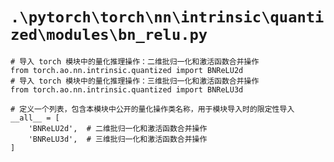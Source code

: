 # `.\pytorch\torch\nn\intrinsic\quantized\modules\bn_relu.py`

```
# 导入 torch 模块中的量化推理操作：二维批归一化和激活函数合并操作
from torch.ao.nn.intrinsic.quantized import BNReLU2d
# 导入 torch 模块中的量化推理操作：三维批归一化和激活函数合并操作
from torch.ao.nn.intrinsic.quantized import BNReLU3d

# 定义一个列表，包含本模块中公开的量化操作类名称，用于模块导入时的限定性导入
__all__ = [
    'BNReLU2d',  # 二维批归一化和激活函数合并操作
    'BNReLU3d',  # 三维批归一化和激活函数合并操作
]
```